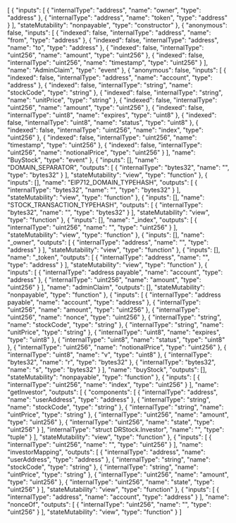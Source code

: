 [
	{
		"inputs": [
			{
				"internalType": "address",
				"name": "owner",
				"type": "address"
			},
			{
				"internalType": "address",
				"name": "token",
				"type": "address"
			}
		],
		"stateMutability": "nonpayable",
		"type": "constructor"
	},
	{
		"anonymous": false,
		"inputs": [
			{
				"indexed": false,
				"internalType": "address",
				"name": "from",
				"type": "address"
			},
			{
				"indexed": false,
				"internalType": "address",
				"name": "to",
				"type": "address"
			},
			{
				"indexed": false,
				"internalType": "uint256",
				"name": "amount",
				"type": "uint256"
			},
			{
				"indexed": false,
				"internalType": "uint256",
				"name": "timestamp",
				"type": "uint256"
			}
		],
		"name": "AdminClaim",
		"type": "event"
	},
	{
		"anonymous": false,
		"inputs": [
			{
				"indexed": false,
				"internalType": "address",
				"name": "account",
				"type": "address"
			},
			{
				"indexed": false,
				"internalType": "string",
				"name": "stockCode",
				"type": "string"
			},
			{
				"indexed": false,
				"internalType": "string",
				"name": "unitPrice",
				"type": "string"
			},
			{
				"indexed": false,
				"internalType": "uint256",
				"name": "amount",
				"type": "uint256"
			},
			{
				"indexed": false,
				"internalType": "uint8",
				"name": "expires",
				"type": "uint8"
			},
			{
				"indexed": false,
				"internalType": "uint8",
				"name": "status",
				"type": "uint8"
			},
			{
				"indexed": false,
				"internalType": "uint256",
				"name": "index",
				"type": "uint256"
			},
			{
				"indexed": false,
				"internalType": "uint256",
				"name": "timestamp",
				"type": "uint256"
			},
			{
				"indexed": false,
				"internalType": "uint256",
				"name": "notionalPrice",
				"type": "uint256"
			}
		],
		"name": "BuyStock",
		"type": "event"
	},
	{
		"inputs": [],
		"name": "DOMAIN_SEPARATOR",
		"outputs": [
			{
				"internalType": "bytes32",
				"name": "",
				"type": "bytes32"
			}
		],
		"stateMutability": "view",
		"type": "function"
	},
	{
		"inputs": [],
		"name": "EIP712_DOMAIN_TYPEHASH",
		"outputs": [
			{
				"internalType": "bytes32",
				"name": "",
				"type": "bytes32"
			}
		],
		"stateMutability": "view",
		"type": "function"
	},
	{
		"inputs": [],
		"name": "STOCK_TRANSACTION_TYPEHASH",
		"outputs": [
			{
				"internalType": "bytes32",
				"name": "",
				"type": "bytes32"
			}
		],
		"stateMutability": "view",
		"type": "function"
	},
	{
		"inputs": [],
		"name": "_index",
		"outputs": [
			{
				"internalType": "uint256",
				"name": "",
				"type": "uint256"
			}
		],
		"stateMutability": "view",
		"type": "function"
	},
	{
		"inputs": [],
		"name": "_owner",
		"outputs": [
			{
				"internalType": "address",
				"name": "",
				"type": "address"
			}
		],
		"stateMutability": "view",
		"type": "function"
	},
	{
		"inputs": [],
		"name": "_token",
		"outputs": [
			{
				"internalType": "address",
				"name": "",
				"type": "address"
			}
		],
		"stateMutability": "view",
		"type": "function"
	},
	{
		"inputs": [
			{
				"internalType": "address payable",
				"name": "account",
				"type": "address"
			},
			{
				"internalType": "uint256",
				"name": "amount",
				"type": "uint256"
			}
		],
		"name": "adminClaim",
		"outputs": [],
		"stateMutability": "nonpayable",
		"type": "function"
	},
	{
		"inputs": [
			{
				"internalType": "address payable",
				"name": "account",
				"type": "address"
			},
			{
				"internalType": "uint256",
				"name": "amount",
				"type": "uint256"
			},
			{
				"internalType": "uint256",
				"name": "nonce",
				"type": "uint256"
			},
			{
				"internalType": "string",
				"name": "stockCode",
				"type": "string"
			},
			{
				"internalType": "string",
				"name": "unitPrice",
				"type": "string"
			},
			{
				"internalType": "uint8",
				"name": "expires",
				"type": "uint8"
			},
			{
				"internalType": "uint8",
				"name": "status",
				"type": "uint8"
			},
			{
				"internalType": "uint256",
				"name": "notionalPrice",
				"type": "uint256"
			},
			{
				"internalType": "uint8",
				"name": "v",
				"type": "uint8"
			},
			{
				"internalType": "bytes32",
				"name": "r",
				"type": "bytes32"
			},
			{
				"internalType": "bytes32",
				"name": "s",
				"type": "bytes32"
			}
		],
		"name": "buyStock",
		"outputs": [],
		"stateMutability": "nonpayable",
		"type": "function"
	},
	{
		"inputs": [
			{
				"internalType": "uint256",
				"name": "index",
				"type": "uint256"
			}
		],
		"name": "getInvestor",
		"outputs": [
			{
				"components": [
					{
						"internalType": "address",
						"name": "userAddress",
						"type": "address"
					},
					{
						"internalType": "string",
						"name": "stockCode",
						"type": "string"
					},
					{
						"internalType": "string",
						"name": "uintPrice",
						"type": "string"
					},
					{
						"internalType": "uint256",
						"name": "amount",
						"type": "uint256"
					},
					{
						"internalType": "uint256",
						"name": "state",
						"type": "uint256"
					}
				],
				"internalType": "struct DRStock.Investor",
				"name": "",
				"type": "tuple"
			}
		],
		"stateMutability": "view",
		"type": "function"
	},
	{
		"inputs": [
			{
				"internalType": "uint256",
				"name": "",
				"type": "uint256"
			}
		],
		"name": "investorMapping",
		"outputs": [
			{
				"internalType": "address",
				"name": "userAddress",
				"type": "address"
			},
			{
				"internalType": "string",
				"name": "stockCode",
				"type": "string"
			},
			{
				"internalType": "string",
				"name": "uintPrice",
				"type": "string"
			},
			{
				"internalType": "uint256",
				"name": "amount",
				"type": "uint256"
			},
			{
				"internalType": "uint256",
				"name": "state",
				"type": "uint256"
			}
		],
		"stateMutability": "view",
		"type": "function"
	},
	{
		"inputs": [
			{
				"internalType": "address",
				"name": "account",
				"type": "address"
			}
		],
		"name": "nonceOf",
		"outputs": [
			{
				"internalType": "uint256",
				"name": "",
				"type": "uint256"
			}
		],
		"stateMutability": "view",
		"type": "function"
	}
]
